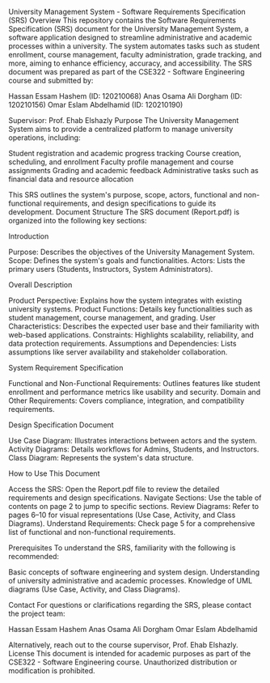 University Management System - Software Requirements Specification (SRS)
Overview
This repository contains the Software Requirements Specification (SRS) document for the University Management System, a software application designed to streamline administrative and academic processes within a university. The system automates tasks such as student enrollment, course management, faculty administration, grade tracking, and more, aiming to enhance efficiency, accuracy, and accessibility.
The SRS document was prepared as part of the CSE322 - Software Engineering course and submitted by:

Hassan Essam Hashem (ID: 120210068)
Anas Osama Ali Dorgham (ID: 120210156)
Omar Eslam Abdelhamid (ID: 120210190)

Supervisor: Prof. Ehab Elshazly
Purpose
The University Management System aims to provide a centralized platform to manage university operations, including:

Student registration and academic progress tracking
Course creation, scheduling, and enrollment
Faculty profile management and course assignments
Grading and academic feedback
Administrative tasks such as financial data and resource allocation

This SRS outlines the system's purpose, scope, actors, functional and non-functional requirements, and design specifications to guide its development.
Document Structure
The SRS document (Report.pdf) is organized into the following key sections:

Introduction

Purpose: Describes the objectives of the University Management System.
Scope: Defines the system's goals and functionalities.
Actors: Lists the primary users (Students, Instructors, System Administrators).


Overall Description

Product Perspective: Explains how the system integrates with existing university systems.
Product Functions: Details key functionalities such as student management, course management, and grading.
User Characteristics: Describes the expected user base and their familiarity with web-based applications.
Constraints: Highlights scalability, reliability, and data protection requirements.
Assumptions and Dependencies: Lists assumptions like server availability and stakeholder collaboration.


System Requirement Specification

Functional and Non-Functional Requirements: Outlines features like student enrollment and performance metrics like usability and security.
Domain and Other Requirements: Covers compliance, integration, and compatibility requirements.


Design Specification Document

Use Case Diagram: Illustrates interactions between actors and the system.
Activity Diagrams: Details workflows for Admins, Students, and Instructors.
Class Diagram: Represents the system's data structure.



How to Use This Document

Access the SRS: Open the Report.pdf file to review the detailed requirements and design specifications.
Navigate Sections: Use the table of contents on page 2 to jump to specific sections.
Review Diagrams: Refer to pages 6–10 for visual representations (Use Case, Activity, and Class Diagrams).
Understand Requirements: Check page 5 for a comprehensive list of functional and non-functional requirements.

Prerequisites
To understand the SRS, familiarity with the following is recommended:

Basic concepts of software engineering and system design.
Understanding of university administrative and academic processes.
Knowledge of UML diagrams (Use Case, Activity, and Class Diagrams).

Contact
For questions or clarifications regarding the SRS, please contact the project team:

Hassan Essam Hashem
Anas Osama Ali Dorgham
Omar Eslam Abdelhamid

Alternatively, reach out to the course supervisor, Prof. Ehab Elshazly.
License
This document is intended for academic purposes as part of the CSE322 - Software Engineering course. Unauthorized distribution or modification is prohibited.
